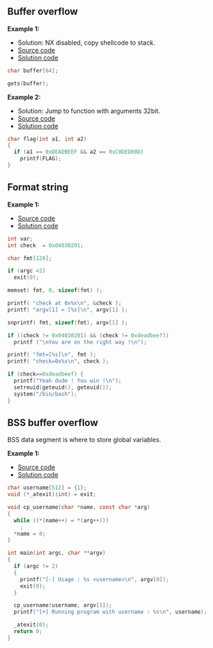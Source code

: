 Buffer overflow
-

**Example 1:**
  * Solution: NX disabled, copy shellcode to stack.
  * [Source code](https://github.com/ByamB4/CCC/blob/master/Binary%20Exploitation/examples/src/buffer-overflow-shellcode-1.c)
  * [Solution code](https://github.com/ByamB4/CCC/blob/master/Binary%20Exploitation/examples/src/buffer-overflow-shellcode-1.py) 
```c
char buffer[64];

gets(buffer);
```
**Example 2:**
  * Solution: Jump to function with arguments 32bit.
  * [Source code](https://github.com/ByamB4/CCC/blob/master/Binary%20Exploitation/examples/src/buffer-overflow-jump-1.c)
  * [Solution code](https://github.com/ByamB4/CCC/blob/master/Binary%20Exploitation/examples/src/buffer-overflow-jump-1.py) 
```c
char flag(int a1, int a2)
{
  if (a1 == 0xDEADBEEF && a2 == 0xC0DED00D)
    printf(FLAG);
}
```

Format string
-

**Example 1:** 
  * [Source code](https://github.com/ByamB4/CCC/blob/master/Binary%20Exploitation/examples/src/format-string-1.c)
  * [Solution code](https://github.com/ByamB4/CCC/blob/master/Binary%20Exploitation/examples/src/format-string-1.py) 
```c
int var;
int check  = 0x04030201;

char fmt[128];

if (argc <2)
  exit(0);

memset( fmt, 0, sizeof(fmt) );

printf( "check at 0x%x\n", &check );
printf( "argv[1] = [%s]\n", argv[1] );

snprintf( fmt, sizeof(fmt), argv[1] );

if ((check != 0x04030201) && (check != 0xdeadbeef))	
  printf ("\nYou are on the right way !\n");

printf( "fmt=[%s]\n", fmt );
printf( "check=0x%x\n", check );

if (check==0xdeadbeef) {
  printf("Yeah dude ! You win !\n");
  setreuid(geteuid(), geteuid());
  system("/bin/bash");
}
```

BSS buffer overflow
-

BSS data segment is where to store global variables.

**Example 1:** 
  * [Source code](https://github.com/ByamB4/CCC/blob/master/Binary%20Exploitation/examples/src/bss-overflow-1.c)
  * [Solution code](https://github.com/ByamB4/CCC/blob/master/Binary%20Exploitation/examples/src/bss-overflow-1.py)
```c
char username[512] = {1};
void (*_atexit)(int) = exit;

void cp_username(char *name, const char *arg)
{
  while ((*(name++) = *(arg++)))
    ;
  *name = 0;
}

int main(int argc, char **argv)
{
  if (argc != 2)
  {
    printf("[-] Usage : %s <username>\n", argv[0]);
    exit(0);
  }

  cp_username(username, argv[1]);
  printf("[+] Running program with username : %s\n", username);

  _atexit(0);
  return 0;
}
```



